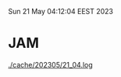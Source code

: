 Sun 21 May 04:12:04 EEST 2023
# JAM
<a href='./cache/202305/21_04.log'>./cache/202305/21_04.log</a>
